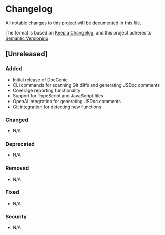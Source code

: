 # Changelog

All notable changes to this project will be documented in this file.

The format is based on [Keep a Changelog](https://keepachangelog.com/en/1.0.0/),
and this project adheres to [Semantic Versioning](https://semver.org/spec/v2.0.0.html).

## [Unreleased]

### Added

- Initial release of DocGenie
- CLI commands for scanning Git diffs and generating JSDoc comments
- Coverage reporting functionality
- Support for TypeScript and JavaScript files
- OpenAI integration for generating JSDoc comments
- Git integration for detecting new functions

### Changed

- N/A

### Deprecated

- N/A

### Removed

- N/A

### Fixed

- N/A

### Security

- N/A
